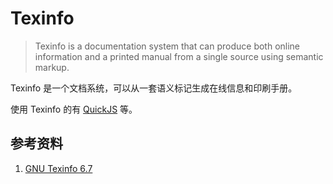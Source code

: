 # Texinfo

> Texinfo is a documentation system that can produce both online information and a printed manual from a single source using semantic markup.

Texinfo 是一个文档系统，可以从一套语义标记生成在线信息和印刷手册。

使用 Texinfo 的有 [QuickJS](https://bellard.org/quickjs/quickjs.html) 等。

## 参考资料

1. [GNU Texinfo 6.7][1]

[1]: https://www.gnu.org/software/texinfo/manual/texinfo/texinfo.html "GNU Texinfo 6.7"